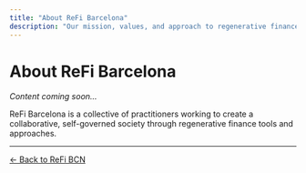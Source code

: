 ```yaml
---
title: "About ReFi Barcelona"
description: "Our mission, values, and approach to regenerative finance in Catalonia"
---
```


# About ReFi Barcelona

*Content coming soon...*

ReFi Barcelona is a collective of practitioners working to create a collaborative, self-governed society through regenerative finance tools and approaches.

---

[← Back to ReFi BCN](/refibcn)

